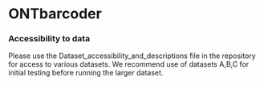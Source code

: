 # ONTbarcoder

### Accessibility to data

Please use the Dataset_accessibility_and_descriptions file in the repository for access to various datasets. We recommend use of datasets A,B,C for initial testing before running the larger dataset.
